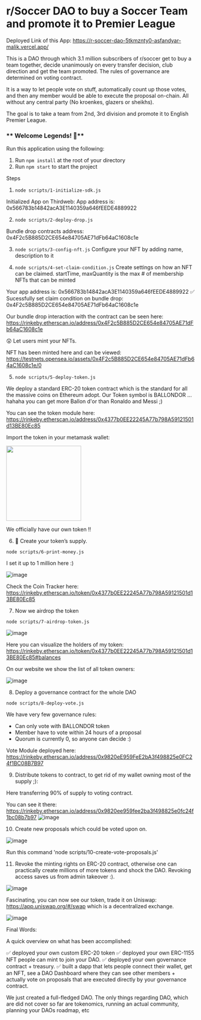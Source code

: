 # r/Soccer DAO to buy a Soccer Team and promote it to Premier League

Deployed Link of this App: https://r-soccer-dao-5tkmznty0-asfandyar-malik.vercel.app/

This is a DAO through which 3.1 million subscribers of r/soccer get to buy a team together, decide unanimously on every transfer decision, club direction and get the team promoted. The rules of governance are determined on voting contract. 

It is a way to let people vote on stuff, automatically count up those votes, and then any member would be able to execute the proposal on-chain. All without any central party (No kroenkes, glazers or sheikhs). 

The goal is to take a team from 2nd, 3rd division and promote it to English Premier League.   

### ** Welcome Legends! 👋**
Run this application using the following:  

1. Run `npm install` at the root of your directory
2. Run `npm start` to start the project


Steps 


1. `node scripts/1-initialize-sdk.js`

Initialized App on Thirdweb: 
App address is: 0x566783b14842acA3E1140359a646fEEDE4889922

2. `node scripts/2-deploy-drop.js`

Bundle drop contracts address: 
0x4F2c5B885D2CE654e84705AE71dFb64aC1608c1e


3. `node scripts/3-config-nft.js`
Configure your NFT by adding name, description to it

4. `node scripts/4-set-claim-condition.js`
Create settings on how an NFT can be claimed. startTime, maxQuantity is the max # of membership NFTs that can be minted

Your app address is: 0x566783b14842acA3E1140359a646fEEDE4889922
✅ Sucessfully set claim condition on bundle drop: 0x4F2c5B885D2CE654e84705AE71dFb64aC1608c1e

Our bundle drop interaction with the contract can be seen here: https://rinkeby.etherscan.io/address/0x4F2c5B885D2CE654e84705AE71dFb64aC1608c1e 

😲 Let users mint your NFTs.

NFT has been minted here and can be viewed: 
https://testnets.opensea.io/assets/0x4F2c5B885D2CE654e84705AE71dFb64aC1608c1e/0


5. `node scripts/5-deploy-token.js`

We deploy a standard ERC-20 token contract which is the standard for all the massive coins on Ethereum adopt. Our Token symbol is BALLONDOR ... hahaha you can get more Ballon d'or than Ronaldo and Messi ;) 

You can see the token module here: https://rinkeby.etherscan.io/address/0x4377b0EE22245A77b798A59121501d13BE80Ec85

Import the token in your metamask wallet: 

<img src="https://user-images.githubusercontent.com/4105873/147420816-a97c12fe-be09-4c5f-abc2-cce5b2854313.png" width="200">

We officially have our own token !! 


6. 💸 Create your token’s supply.

`node scripts/6-print-money.js`

I set it up to 1 million here :)  

![image](https://user-images.githubusercontent.com/4105873/147420879-116b1199-19df-4024-a5d6-d244a353a780.png)

Check the Coin Tracker here: https://rinkeby.etherscan.io/token/0x4377b0EE22245A77b798A59121501d13BE80Ec85



7. Now we airdrop the token 

`node scripts/7-airdrop-token.js`

![image](https://user-images.githubusercontent.com/4105873/147420986-c517ba20-6650-4512-99f6-d04961855517.png)

Here you can visualize the holders of my token: 
https://rinkeby.etherscan.io/token/0x4377b0EE22245A77b798A59121501d13BE80Ec85#balances

On our website we show the list of all token owners: 

![image](https://user-images.githubusercontent.com/4105873/147421368-dac6d768-c922-4e04-9943-a5944dfa09ca.png)



8. Deploy a governance contract for the whole DAO

`node scripts/8-deploy-vote.js`

We have very few governance rules: 
* Can only vote with BALLONDOR token
* Member have to vote within 24 hours of a proposal
* Quorum is currently 0, so anyone can decide :) 

Vote Module deployed here:  
https://rinkeby.etherscan.io/address/0x9820eE959FeE2bA3f498825e0FC24f1BC08B7B97


9. Distribute tokens to contract, to get rid of my wallet owning most of the supply ;): 

Here transferring 90% of supply to voting contract. 

You can see it there: https://rinkeby.etherscan.io/address/0x9820ee959fee2ba3f498825e0fc24f1bc08b7b97 
![image](https://user-images.githubusercontent.com/4105873/147422116-b7452e42-4a8c-41f3-bcf9-654a11fbf091.png)


10. Create new proposals which could be voted upon on. 

![image](https://user-images.githubusercontent.com/4105873/147492466-8120c776-8075-4650-9b0e-8dc0b2419b6a.png)

Run this command 'node scripts/10-create-vote-proposals.js'


11. Revoke the minting rights on ERC-20 contract, otherwise one can practically create millions of more tokens and shock the DAO. Revoking access saves us from  admin takeover :).


![image](https://user-images.githubusercontent.com/4105873/147492795-6ff15a07-be7b-43d3-a04e-e28515a26b19.png)


Fascinating, you can now see our token, trade it on Uniswap: https://app.uniswap.org/#/swap which is a decentralized exchange. 

![image](https://user-images.githubusercontent.com/4105873/147495313-2ad0a9bc-6670-4aa3-b888-32b556137205.png)


Final Words: 

A quick overview on what has been accomplished:

✅ deployed your own custom ERC-20 token
✅ deployed your own ERC-1155 NFT people can mint to join your DAO.
✅ deployed your own governance contract + treasury.
✅ built a dapp that lets people connect their wallet, get an NFT, see a DAO Dashboard where they can see other members + actually vote on proposals that are executed directly by your governance contract.

We just created a full-fledged DAO. The only things regarding DAO, which are did not cover so far are tokenomics, running an actual community, planning your DAOs roadmap, etc


